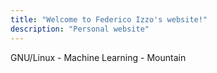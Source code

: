 ```yaml
---
title: "Welcome to Federico Izzo's website!"
description: "Personal website"
---
```

GNU/Linux - Machine Learning - Mountain
